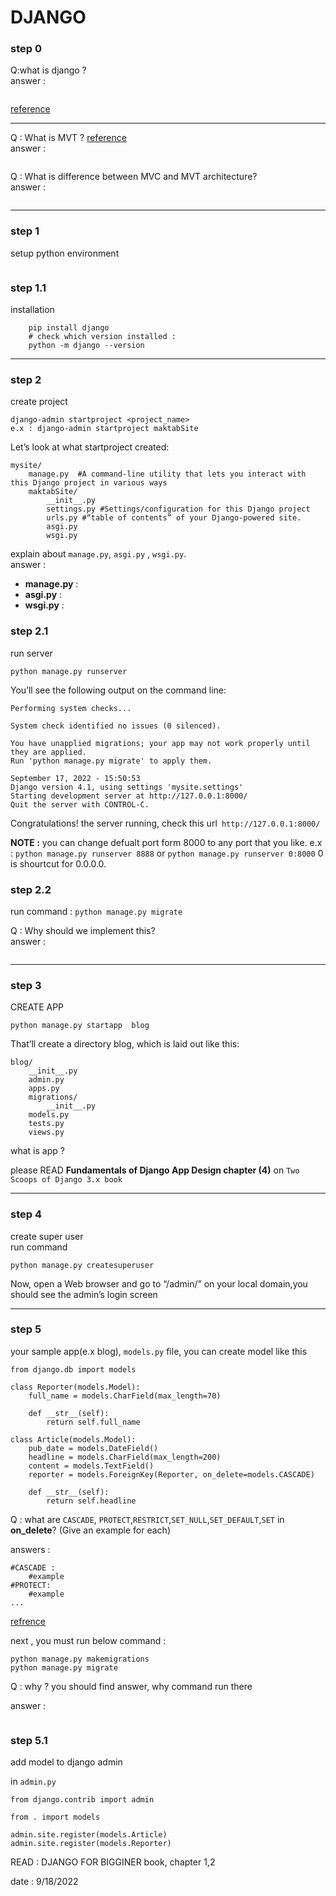 # DJANGO

### step 0 

Q:what is django ? \
answer : 
```
```
[reference](https://www.djangoproject.com/)

-----


Q : What is MVT ? [reference](https://www.geeksforgeeks.org/django-project-mvt-structure/)\
answer : 
```
```

Q : What is difference between MVC and MVT architecture?\
 answer : 
```
```
---- 
### step 1
setup python environment
```
```
### step 1.1 
installation 

```
    pip install django
    # check which version installed :
    python -m django --version
```
------
### step 2

create project 
```
django-admin startproject <project_name>
e.x : django-admin startproject maktabSite
```
Let’s look at what startproject created:

```
mysite/
    manage.py  #A command-line utility that lets you interact with this Django project in various ways
    maktabSite/
        __init__.py
        settings.py #Settings/configuration for this Django project
        urls.py #“table of contents” of your Django-powered site.
        asgi.py
        wsgi.py
```

explain about `manage.py`, `asgi.py` , `wsgi.py`.\
answer : 
- **manage.py** : 
-  **asgi.py** : 
-  **wsgi.py** : 


### step 2.1
run server 
```
python manage.py runserver
```
You’ll see the following output on the command line:

```
Performing system checks...

System check identified no issues (0 silenced).

You have unapplied migrations; your app may not work properly until they are applied.
Run 'python manage.py migrate' to apply them.

September 17, 2022 - 15:50:53
Django version 4.1, using settings 'mysite.settings'
Starting development server at http://127.0.0.1:8000/
Quit the server with CONTROL-C.
```

Congratulations! the server running, check this url` http://127.0.0.1:8000/`

**NOTE :** you can change defualt port form 8000 to any port that you like. e.x : `python manage.py runserver 8888` or `python manage.py runserver 0:8000`
0 is shourtcut for 0.0.0.0.

### step 2.2
run  command : `python manage.py migrate`

Q : Why should we implement this?\
answer : 
```
```

-----------------
### step 3
CREATE APP 
```
python manage.py startapp  blog 
```
That’ll create a directory blog, which is laid out like this:

```
blog/
    __init__.py
    admin.py
    apps.py
    migrations/
        __init__.py
    models.py
    tests.py
    views.py

```

what is app ? 

please READ **Fundamentals of Django App Design chapter (4)** on `Two Scoops of Django 3.x book`

---------------

### step 4
create super user \
run command 
```
python manage.py createsuperuser
```

Now, open a Web browser and go to “/admin/” on your local domain,you should see the admin’s login screen

------


### step 5
your sample app(e.x blog), `models.py` file, you can create model like this 


```
from django.db import models

class Reporter(models.Model):
    full_name = models.CharField(max_length=70)

    def __str__(self):
        return self.full_name

class Article(models.Model):
    pub_date = models.DateField()
    headline = models.CharField(max_length=200)
    content = models.TextField()
    reporter = models.ForeignKey(Reporter, on_delete=models.CASCADE)

    def __str__(self):
        return self.headline
```

Q : what are `CASCADE`, `PROTECT`,`RESTRICT`,`SET_NULL`,`SET_DEFAULT`,`SET` in  **on_delete**? (Give an example for each)

answers : 
```
#CASCADE :
    #example
#PROTECT:
    #example
...
```


[refrence](https://docs.djangoproject.com/en/4.1/ref/models/fields/#module-django.db.models.fields.related)

next , you must run below command :
```
python manage.py makemigrations
python manage.py migrate
```
Q : why ?
you should find answer, why command run there

answer : 
```
```

### step 5.1
add model to django admin

in `admin.py`

```
from django.contrib import admin

from . import models

admin.site.register(models.Article)
admin.site.register(models.Reporter)
```


READ : DJANGO FOR BIGGINER book,  chapter 1,2


date : 9/18/2022